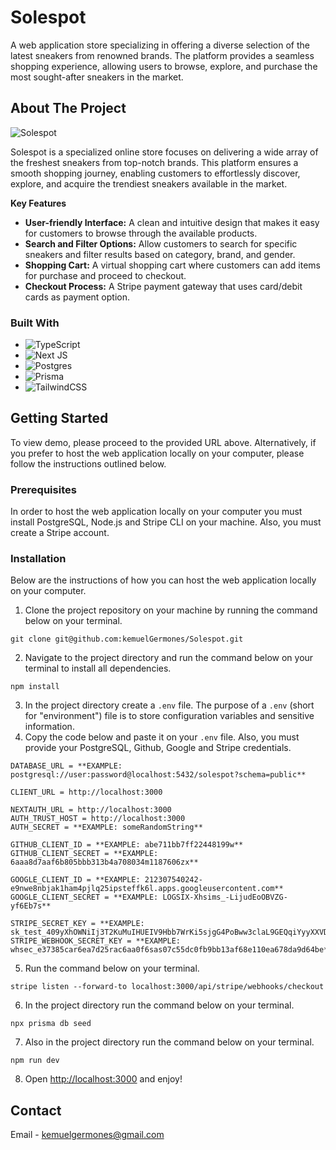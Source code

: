 # Solespot

A web application store specializing in offering a diverse selection of the latest sneakers from renowned brands. The platform provides a seamless shopping experience, allowing users to browse, explore, and purchase the most sought-after sneakers in the market.

## About The Project

![Solespot](https://res.cloudinary.com/de9dxfdav/image/upload/v1713541692/Project%20Promotion/Screenshot_from_2024-04-19_23-35-23_ckwcxb.png)

Solespot is a specialized online store focuses on delivering a wide array of the freshest sneakers from top-notch brands. This platform ensures a smooth shopping journey, enabling customers to effortlessly discover, explore, and acquire the trendiest sneakers available in the market.

**Key Features**

- **User-friendly Interface:** A clean and intuitive design that makes it easy for customers to browse through the available products.
- **Search and Filter Options:** Allow customers to search for specific sneakers and filter results based on category, brand, and gender.
- **Shopping Cart:** A virtual shopping cart where customers can add items for purchase and proceed to checkout.
- **Checkout Process:** A Stripe payment gateway that uses card/debit cards as payment option.

### Built With

- ![TypeScript](https://img.shields.io/badge/typescript-%23007ACC.svg?style=for-the-badge&logo=typescript&logoColor=white)
- ![Next JS](https://img.shields.io/badge/Next-black?style=for-the-badge&logo=next.js&logoColor=white)
- ![Postgres](https://img.shields.io/badge/postgres-%23316192.svg?style=for-the-badge&logo=postgresql&logoColor=white)
- ![Prisma](https://img.shields.io/badge/Prisma-3982CE?style=for-the-badge&logo=Prisma&logoColor=white)
- ![TailwindCSS](https://img.shields.io/badge/tailwindcss-%2338B2AC.svg?style=for-the-badge&logo=tailwind-css&logoColor=white)

## Getting Started

To view demo, please proceed to the provided URL above. Alternatively, if you prefer to host the web application locally on your computer, please follow the instructions outlined below.

### Prerequisites

In order to host the web application locally on your computer you must install PostgreSQL, Node.js and Stripe CLI on your machine. Also, you must create a Stripe account.

### Installation

Below are the instructions of how you can host the web application locally on your computer.

1. Clone the project repository on your machine by running the command below on your terminal.

```
git clone git@github.com:kemuelGermones/Solespot.git
```

2. Navigate to the project directory and run the command below on your terminal to install all dependencies.

```
npm install
```

3. In the project directory create a `.env` file. The purpose of a `.env` (short for "environment") file is to store configuration variables and sensitive information.
4. Copy the code below and paste it on your `.env` file. Also, you must provide your PostgreSQL, Github, Google and Stripe credentials.

```
DATABASE_URL = **EXAMPLE: postgresql://user:password@localhost:5432/solespot?schema=public**

CLIENT_URL = http://localhost:3000

NEXTAUTH_URL = http://localhost:3000
AUTH_TRUST_HOST = http://localhost:3000
AUTH_SECRET = **EXAMPLE: someRandomString**

GITHUB_CLIENT_ID = **EXAMPLE: abe711bb7ff22448199w**
GITHUB_CLIENT_SECRET = **EXAMPLE: 6aaa8d7aaf6b805bbb313b4a708034m1187606zx**

GOOGLE_CLIENT_ID = **EXAMPLE: 212307540242-e9nwe8nbjak1ham4pjlq25ipsteffk6l.apps.googleusercontent.com**
GOOGLE_CLIENT_SECRET = **EXAMPLE: LOGSIX-Xhsims_-LijudEoOBVZG-yf6Eb7s**

STRIPE_SECRET_KEY = **EXAMPLE: sk_test_409yXhOWNiIj3T2KuMuIHUEIV9Hbb7WrKi5sjgG4PoBww3claL9GEQqiYyyXXVDuwB9fuf6JCPgoypjseJHJjDSPp678lUpDfp9**
STRIPE_WEBHOOK_SECRET_KEY = **EXAMPLE: whsec_e37385car6ea7d25rac6aa0f6sas07c55dc0fb9bb13af68e110ea678da9d64be**
```

5. Run the command below on your terminal.

```
stripe listen --forward-to localhost:3000/api/stripe/webhooks/checkout
```

6. In the project directory run the command below on your terminal.

```
npx prisma db seed
```

7. Also in the project directory run the command below on your terminal.

```
npm run dev
```

8. Open [http://localhost:3000](http://localhost:3000/) and enjoy!

## Contact

Email - [kemuelgermones@gmail.com](kemuelgermones@gmail.com)
